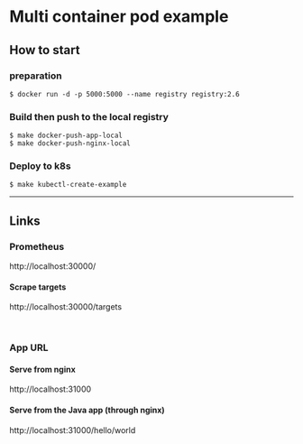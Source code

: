 # Multi container pod example

## How to start

### preparation

```
$ docker run -d -p 5000:5000 --name registry registry:2.6
```

### Build then push to the local registry

```
$ make docker-push-app-local
$ make docker-push-nginx-local
```

### Deploy to k8s

```
$ make kubectl-create-example
```

---

## Links

### Prometheus

http://localhost:30000/

#### Scrape targets

http://localhost:30000/targets

&nbsp;

### App URL

#### Serve from nginx
http://localhost:31000

#### Serve from the Java app (through nginx)
http://localhost:31000/hello/world
